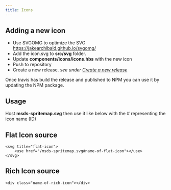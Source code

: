 ```yaml
---
title: Icons
---
```

## Adding a new icon
- Use SVGOMG to optimize the SVG https://jakearchibald.github.io/svgomg/
- Add the icon.svg to **src/svg** folder.
- Update **components/icons/icons.hbs** with the new icon
- Push to repository
- Create a new release. _see under [Create a new release](/docs/creating-a-new-release)_ 

Once travis has build the release and published to NPM you can use it by updating the NPM package.

## Usage
Host **msds-spritemap.svg** then use it like below with the # representing the icon name (ID)

##  Flat Icon source
```
<svg title="flat-icon">
    <use href="/msds-spritemap.svg#name-of-flat-icon"></use>
</svg>
```

##  Rich Icon source
```
<div class="name-of-rich-icon"></div>
```